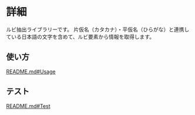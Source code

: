 # 詳細

ルビ抽出ライブラリーです。
片仮名（カタカナ）・平仮名（ひらがな）と連携している日本語の文字を含めて、ルビ要素から情報を取得します。

## 使い方

[README.md#Usage](./README.md#usage)

## テスト

[README.md#Test](./README.md#test)
